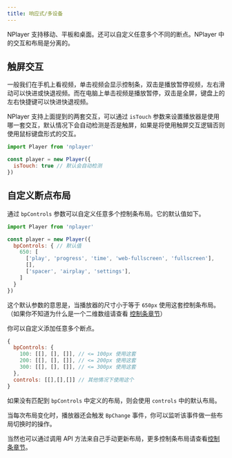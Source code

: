 ```yaml
---
title: 响应式/多设备
---
```


NPlayer 支持移动、平板和桌面。还可以自定义任意多个不同的断点。NPlayer 中的交互和布局是分离的。

## 触屏交互

一般我们在手机上看视频，单击视频会显示控制条，双击是播放暂停视频，左右滑动可以快进或快退视频。而在电脑上单击视频是播放暂停，双击是全屏，键盘上的左右快捷键可以快进快退视频。

NPlayer 支持上面提到的两套交互，可以通过 `isTouch` 参数来设置播放器是使用哪一套交互，默认情况下会自动检测是否是触屏，如果是将使用触屏交互逻辑否则使用鼠标键盘形式的交互。

```js
import Player from 'nplayer'

const player = new Player({
  isTouch: true // 默认会自动检测
})
```

## 自定义断点布局

通过 `bpControls` 参数可以自定义任意多个控制条布局。它的默认值如下。

```js
import Player from 'nplayer'

const player = new Player({
  bpControls: { // 默认值
    650: [
      ['play', 'progress', 'time', 'web-fullscreen', 'fullscreen'],
      [],
      ['spacer', 'airplay', 'settings'],
    ]
  }
})
```

这个默认参数的意思是，当播放器的尺寸小于等于 `650px` 使用这套控制条布局。（如果你不知道为什么是一个二维数组请查看 [控制条章节](control.md)）

你可以自定义添加任意多个断点。

```js
{
  bpControls: {
    100: [[], [], []], // <= 100px 使用这套
    200: [[], [], []], // <= 200px 使用这套
    300: [[], [], []], // <= 300px 使用这套
  },
  controls: [[],[],[]] // 其他情况下使用这个
}
```

如果没有匹配到 `bpControls` 中定义的布局，则会使用 `controls` 中的默认布局。

当每次布局变化时，播放器还会触发 `BpChange` 事件，你可以监听该事件做一些布局切换时的操作。

当然也可以通过调用 API 方法来自己手动更新布局，更多控制条布局请查看[控制条章节](control.md)。
